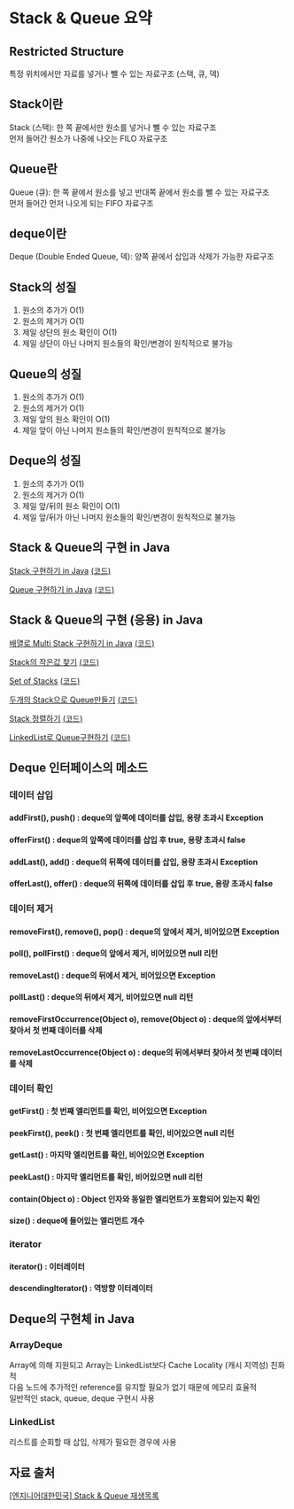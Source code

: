 # Stack & Queue 요약

## Restricted Structure
특정 위치에서만 자료를 넣거나 뺄 수 있는 자료구조 (스택, 큐, 덱)

## Stack이란
Stack (스택): 한 쪽 끝에서만 원소를 넣거나 뺄 수 있는 자료구조  
먼저 들어간 원소가 나중에 나오는 FILO 자료구조

## Queue란
Queue (큐): 한 쪽 끝에서 원소를 넣고 반대쪽 끝에서 원소를 뺄 수 있는 자료구조  
먼저 들어간 먼저 나오게 되는 FIFO 자료구조

## deque이란
Deque (Double Ended Queue, 덱): 양쪽 끝에서 삽입과 삭제가 가능한 자료구조

## Stack의 성질
1. 원소의 추가가 O(1)
2. 원소의 제거가 O(1)
3. 제일 상단의 원소 확인이 O(1)
4. 제일 상단이 아닌 나머지 원소들의 확인/변경이 원칙적으로 불가능

## Queue의 성질
1. 원소의 추가가 O(1)
2. 원소의 제거가 O(1)
3. 제일 앞의 원소 확인이 O(1)
4. 제일 앞이 아닌 나머지 원소들의 확인/변경이 원칙적으로 불가능

## Deque의 성질
1. 원소의 추가가 O(1)
2. 원소의 제거가 O(1)
3. 제일 앞/뒤의 원소 확인이 O(1)
4. 제일 앞/뒤가 아닌 나머지 원소들의 확인/변경이 원칙적으로 불가능

## Stack & Queue의 구현 in Java

[Stack 구현하기 in Java](https://youtu.be/whVUYv0Leg0) [(코드)](https://github.com/DJ-archive/Algorithm-DataStructure/blob/main/0minyoung0/data_structure/stack&queue/StackTest.java)

[Queue 구현하기 in Java](https://youtu.be/W3jNbNGyjMs) [(코드)](https://github.com/DJ-archive/Algorithm-DataStructure/blob/main/0minyoung0/data_structure/stack&queue/QueueTest.java)

## Stack & Queue의 구현 (응용) in Java

[배열로 Multi Stack 구현하기 in Java](https://youtu.be/lnVhHd0hheU) [(코드)](https://github.com/DJ-archive/Algorithm-DataStructure/blob/main/0minyoung0/data_structure/stack&queue/MultiStacks.java)

[Stack의 작은값 찾기](https://youtu.be/atPGriLDP9E) [(코드)](https://github.com/DJ-archive/Algorithm-DataStructure/blob/main/0minyoung0/data_structure/stack&queue/Min.java)

[Set of Stacks](https://youtu.be/P_c_W5cZWwU) [(코드)](https://github.com/DJ-archive/Algorithm-DataStructure/blob/main/0minyoung0/data_structure/stack&queue/SetOfStacksTest.java)

[두개의 Stack으로 Queue만들기](https://youtu.be/t45d7CgDaDM) [(코드)](https://github.com/DJ-archive/Algorithm-DataStructure/blob/main/0minyoung0/data_structure/stack&queue/MyQueueTest.java)

[Stack 정렬하기](https://youtu.be/6-tsS9aBfzY) [(코드)](https://github.com/DJ-archive/Algorithm-DataStructure/blob/main/0minyoung0/data_structure/stack&queue/StackSort.java)

[LinkedList로 Queue구현하기](https://youtu.be/PkTKe_wUfUI) [(코드)](https://github.com/DJ-archive/Algorithm-DataStructure/blob/main/0minyoung0/data_structure/stack&queue/LinkedListQueue.java)

## Deque 인터페이스의 메소드

### 데이터 삽입

#### addFirst(), push() : deque의 앞쪽에 데이터를 삽입, 용량 초과시 Exception
#### offerFirst() : deque의 앞쪽에 데이터를 삽입 후 true, 용량 초과시 false

#### addLast(), add() : deque의 뒤쪽에 데이터를 삽입, 용량 초과시 Exception
#### offerLast(), offer() : deque의 뒤쪽에 데이터를 삽입 후 true, 용량 초과시 false

### 데이터 제거

#### removeFirst(), remove(), pop() : deque의 앞에서 제거, 비어있으면 Exception
#### poll(), pollFirst() : deque의 앞에서 제거, 비어있으면 null 리턴

#### removeLast() : deque의 뒤에서 제거, 비어있으면 Exception
#### pollLast() : deque의 뒤에서 제거, 비어있으면 null 리턴

#### removeFirstOccurrence(Object o), remove(Object o) : deque의 앞에서부터 찾아서 첫 번째 데이터를 삭제
#### removeLastOccurrence(Object o) : deque의 뒤에서부터 찾아서 첫 번째 데이터를 삭제

### 데이터 확인

#### getFirst() : 첫 번째 엘리먼트를 확인, 비어있으면 Exception
#### peekFirst(), peek() : 첫 번째 엘리먼트를 확인, 비어있으면 null 리턴

#### getLast() : 마지막 엘리먼트를 확인, 비어있으면 Exception
#### peekLast() : 마지막 엘리먼트를 확인, 비어있으면 null 리턴

#### contain(Object o) : Object 인자와 동일한 엘리먼트가 포함되어 있는지 확인
#### size() : deque에 들어있는 엘리먼트 개수

### iterator

#### iterator() : 이터레이터
#### descendingIterator() : 역방향 이터레이터


## Deque의 구현체 in Java
### ArrayDeque
Array에 의해 지원되고 Array는 LinkedList보다 Cache Locality (캐시 지역성) 친화적  
다음 노드에 추가적인 reference를 유지할 필요가 없기 때문에 메모리 효율적  
일반적인 stack, queue, deque 구현시 사용
### LinkedList
리스트를 순회할 때 삽입, 삭제가 필요한 경우에 사용

## 자료 출처
[[엔지니어대한민국] Stack & Queue 재생목록](https://www.youtube.com/playlist?list=PLjSkJdbr_gFZL2BNnGLvTgMYXptKGIyum)  